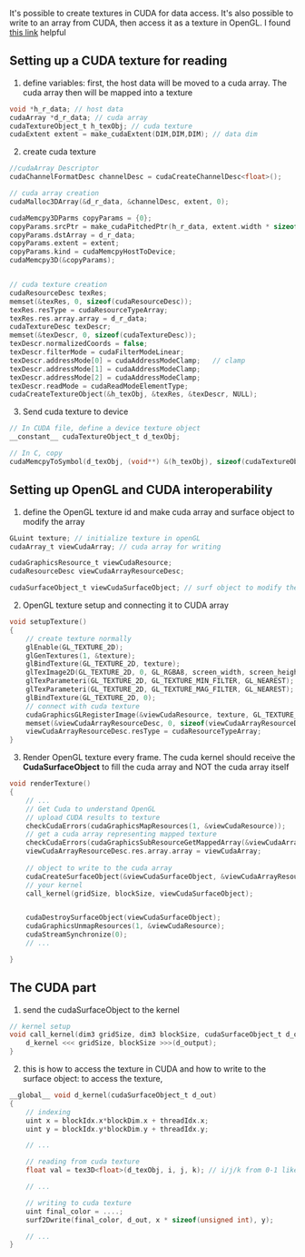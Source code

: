 It's possible to create textures in CUDA for data access. It's also possible to write to an array from CUDA, then access it as a texture in OpenGL. I found [this link](https://stackoverflow.com/questions/20762828/crash-with-cuda-ogl-interop) helpful


## Setting up a CUDA texture for reading

1. define variables: first, the host data will be moved to a cuda array. The cuda array then will be mapped into a texture

```C
void *h_r_data; // host data
cudaArray *d_r_data; // cuda array 
cudaTextureObject_t h_texObj; // cuda texture
cudaExtent extent = make_cudaExtent(DIM,DIM,DIM); // data dim
```

2. create cuda texture

```C
//cudaArray Descriptor
cudaChannelFormatDesc channelDesc = cudaCreateChannelDesc<float>();

// cuda array creation
cudaMalloc3DArray(&d_r_data, &channelDesc, extent, 0);

cudaMemcpy3DParms copyParams = {0};
copyParams.srcPtr = make_cudaPitchedPtr(h_r_data, extent.width * sizeof(float), extent.height, extent.depth);
copyParams.dstArray = d_r_data;
copyParams.extent = extent;
copyParams.kind = cudaMemcpyHostToDevice;
cudaMemcpy3D(&copyParams);


// cuda texture creation
cudaResourceDesc texRes;
memset(&texRes, 0, sizeof(cudaResourceDesc));
texRes.resType = cudaResourceTypeArray;
texRes.res.array.array = d_r_data;
cudaTextureDesc texDescr;
memset(&texDescr, 0, sizeof(cudaTextureDesc));
texDescr.normalizedCoords = false;
texDescr.filterMode = cudaFilterModeLinear;
texDescr.addressMode[0] = cudaAddressModeClamp;   // clamp
texDescr.addressMode[1] = cudaAddressModeClamp;
texDescr.addressMode[2] = cudaAddressModeClamp;
texDescr.readMode = cudaReadModeElementType;
cudaCreateTextureObject(&h_texObj, &texRes, &texDescr, NULL);
```

3. Send cuda texture to device

```C
// In CUDA file, define a device texture object
__constant__ cudaTextureObject_t d_texObj;

// In C, copy 
cudaMemcpyToSymbol(d_texObj, (void**) &(h_texObj), sizeof(cudaTextureObject_t),sizeof(cudaTextureObject_t), cudaMemcpyHostToDevice);
```


## Setting up OpenGL and CUDA interoperability

1. define the OpenGL texture id and make cuda array and surface object to modify the array

```C
GLuint texture; // initialize texture in openGL
cudaArray_t viewCudaArray; // cuda array for writing

cudaGraphicsResource_t viewCudaResource;
cudaResourceDesc viewCudaArrayResourceDesc;

cudaSurfaceObject_t viewCudaSurfaceObject; // surf object to modify the array
```

2. OpenGL texture setup and connecting it to CUDA array

```C
void setupTexture() 
{
    // create texture normally
    glEnable(GL_TEXTURE_2D);
    glGenTextures(1, &texture);
    glBindTexture(GL_TEXTURE_2D, texture);
    glTexImage2D(GL_TEXTURE_2D, 0, GL_RGBA8, screen_width, screen_height, 0, GL_RGBA, GL_UNSIGNED_BYTE, NULL);
    glTexParameteri(GL_TEXTURE_2D, GL_TEXTURE_MIN_FILTER, GL_NEAREST);
    glTexParameteri(GL_TEXTURE_2D, GL_TEXTURE_MAG_FILTER, GL_NEAREST);
    glBindTexture(GL_TEXTURE_2D, 0);
    // connect with cuda texture
    cudaGraphicsGLRegisterImage(&viewCudaResource, texture, GL_TEXTURE_2D, cudaGraphicsRegisterFlagsWriteDiscard))
    memset(&viewCudaArrayResourceDesc, 0, sizeof(viewCudaArrayResourceDesc));
    viewCudaArrayResourceDesc.resType = cudaResourceTypeArray;
}
```

3. Render OpenGL texture every frame. The cuda kernel should receive the **CudaSurfaceObject** to fill the cuda array and NOT the cuda array itself

```C
void renderTexture()
{
    // ...
    // Get Cuda to understand OpenGL
    // upload CUDA results to texture
    checkCudaErrors(cudaGraphicsMapResources(1, &viewCudaResource));
    // get a cuda array representing mapped texture
    checkCudaErrors(cudaGraphicsSubResourceGetMappedArray(&viewCudaArray, viewCudaResource, 0, 0));
    viewCudaArrayResourceDesc.res.array.array = viewCudaArray;
    
    // object to write to the cuda array
    cudaCreateSurfaceObject(&viewCudaSurfaceObject, &viewCudaArrayResourceDesc))
    // your kernel
    call_kernel(gridSize, blockSize, viewCudaSurfaceObject);


    cudaDestroySurfaceObject(viewCudaSurfaceObject);
    cudaGraphicsUnmapResources(1, &viewCudaResource);
    cudaStreamSynchronize(0);
    // ...

}
```

## The CUDA part

1. send the cudaSurfaceObject to the kernel

```C
// kernel setup
void call_kernel(dim3 gridSize, dim3 blockSize, cudaSurfaceObject_t d_output) {
    d_kernel <<< gridSize, blockSize >>>(d_output);
}
```

2. this is how to access the texture in CUDA and how to write to the surface object: to access the texture, 

```C
__global__ void d_kernel(cudaSurfaceObject_t d_out)
{
    // indexing
    uint x = blockIdx.x*blockDim.x + threadIdx.x;
    uint y = blockIdx.y*blockDim.y + threadIdx.y;

    // ...

    // reading from cuda texture
    float val = tex3D<float>(d_texObj, i, j, k); // i/j/k from 0-1 like normal OpenGL texture access

    // ...

    // writing to cuda texture
    uint final_color = ....;
    surf2Dwrite(final_color, d_out, x * sizeof(unsigned int), y);

    // ...
}
```

